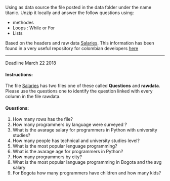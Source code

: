Using as data source the file posted in the data folder under the name titanic. Unzip it locally and answer the follow questions using:
  * methodes
  * Loops : While or For
  * Lists
  
Based on the headers and raw data [Salaries](https://github.com/AndresUrregoAngel/Python_QuickCourse/blob/master/Data/Salaries.zip). This information has been found in a very useful repository for colombian developers [here](https://github.com/colombia-dev)

***
<dl>
<dt>Deadline March 22 2018</dt>
</dl>


#### Instructions:

The file [Salaries](https://github.com/AndresUrregoAngel/Python_QuickCourse/blob/master/Data/Salaries.zip) has two files one of these called **Questions** and **rawdata**. Please use the questions one to identify the question linked with every column in the file rawdata.

#### Questions:

1. How many rows has the file?
2. How many programmers by language were surveyed ?
3. What is the avarage salary for programmers in Python with university studies?
4. How many people has technical and university studies level?
5. What is the most popular lenguage programming?
6. What is the avarage age for programmers in Python?
7. How many programmers by city?
8. What is the most popular language programming in Bogota and the avg salary
9. For Bogota how many programmers have children and how many kids?
